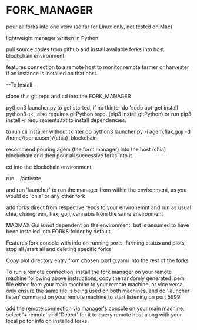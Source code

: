 # FORK_MANAGER
pour all forks into one venv (so far for Linux only, not tested on Mac)  

lightweight manager written in Python
  
pull source codes from github and install available forks into host blockchain environment  
  
features connection to a remote host to monitor remote farmer or harvester if an instance is installed on that host.
  
--To Install--  
  
clone this git repo and cd into the FORK_MANAGER  
  
python3 launcher.py to get started, if no tkinter do 'sudo apt-get install python3-tk', also requires gitPython repo. (pip3 install gitPython) or run pip3 install -r requirements.txt to install dependencies.
  
to run cli installer without tkinter do python3 launcher.py -i agem,flax,goji -d /home/{someuser}/{chia}-blockchain  

recommend pouring agem (the form manager) into the host (chia) blockchain and then pour all successive forks into it.
   
cd into the blockchain environment  
  
run . ./activate  
  
and run 'launcher' to run the manager from within the environment, as you would do 'chia' or any other fork  
  
add forks direct from respective repos to your environemnt and run as usual chia, chaingreen, flax, goji, cannabis from the same environment
  
MADMAX Gui is not dependent on the environment, but is assumed to have been installed into FORKS folder by default   
  
Features fork console with info on running ports, farming status and plots, stop all /start all and deleting specific forks   
  
Copy plot directory entry from chosen config.yaml into the rest of the forks  

To run a remote connection, install the fork manager on your remote machine following above instructions, copy the randomly generated .pem file either from your main machine to your remote machine, or vice versa, only ensure the same file is being used on both machines, and do 'launcher listen' command on your remote machine to start listening on port 5999  
  
add the remote connection via manager's console on your main machine, select '+ remote' and 'Detect' for it to query remote host along with your local pc for info on installed forks  
  
